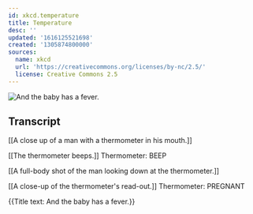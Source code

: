 ```yaml
---
id: xkcd.temperature
title: Temperature
desc: ''
updated: '1616125521698'
created: '1305874800000'
sources:
  name: xkcd
  url: 'https://creativecommons.org/licenses/by-nc/2.5/'
  license: Creative Commons 2.5
---
```

![And the baby has a fever.](https://imgs.xkcd.com/comics/temperature.png)

## Transcript
[[A close up of a man with a thermometer in his mouth.]]

[[The thermometer beeps.]]
Thermometer: BEEP

[[A full-body shot of the man looking down at the thermometer.]]

[[A close-up of the thermometer's read-out.]]
Thermometer: PREGNANT

{{Title text: And the baby has a fever.}}
